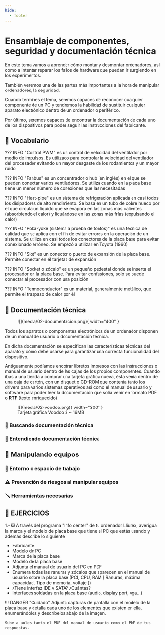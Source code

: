 ```yaml
---
hide:
  - footer
---
```


# Ensamblaje de componentes, seguridad y documentación técnica

En este tema vamos a aprender cómo montar y desmontar ordenadores, así como a intentar reparar los fallos de hardware que puedan ir surgiendo en los experimentos.

También veremos una de las partes más importantes a la hora de manipular ordenadores, la seguridad.

Cuando termines el tema, seremos capaces de reconocer cualquier componente de un PC y tendremos la habilidad de sustituir cualquier aparato electrónico dentro de un ordenador o periférico.

Por último, seremos capaces de encontrar la documentación de cada uno de los dispositivos para poder seguir las instrucciones del fabricante.

## 📒 Vocabulario

??? INFO "Control PWM"
    es un control de velocidad del ventilador por medio de impulsos. Es utilizado para controlar la velocidad del ventilador del procesador evitando un mayor desgaste de los rodamientos y un mayor ruido

??? INFO "Fanbus"
    es un concentrador o hub (en inglés) en el que se pueden conectar varios ventiladores. Se utiliza cuando en la placa base tiene un menor número de conexiones que las necesitadas

??? INFO "Heat-pipe"
    es un sistema de refrigeración aplicada en casi todos los disipadores de alto rendimiento. Se basa en un tubo de cobre hueco por el que circula un líquido que se evapora en las zonas más calientes (absorbiendo el calor) y licuándose en las zonas más frías (expulsando el calor)

??? INFO "Poka-yoke (sistema a prueba de tontos)"
    es una técnica de calidad que se aplica con el fin de evitar errores en la operación de un sistema. Se utiliza en casi todos los conectores de la placa base para evitar conexionado erróneo. Se empezó a utilizar en Toyota (1960)

??? INFO "Slot"
    es un conector o puerto de expansión de la placa base. Permite conectar en él tarjetas de expansión

??? INFO "Socket o zócalo"
    es un pequeño pedestal donde se inserta el procesador en la placa base. Para evitar confusiones, solo se puede conectar al procesador con una posición

??? INFO "Termoconductor"
    es un material, generalmente metálico, que permite el traspaso de calor por él

## 📃 Documentación técnica
<figure markdown>
  ![](media/02-documentacion.png){ width="400" }
  <figcaption></figcaption>
</figure>

Todos los aparatos o componentes electrónicos de un ordenador disponen de un manual de usuario o documentación técnica.

En dicha documentación se especifican las características técnicas del aparato y cómo debe usarse para garantizar una correcta funcionalidad del dispositivo.

Antiguamente podíamos encotrar libretos impresos con las instrucciones o manual de usuario dentro de las cajas de los propios componentes. Cuando ibas a una tienda a comprar una tarjeta gráfica nueva, ésta venía dentro de una caja de cartón, con un disquet o CD-ROM que contenía tanto los drivers para varios sistemas operativos así como el manual de usuario y software para poder leer la documentación que solía venir en formato PDF o **RTF** (texto enriquecido)

<figure markdown>
  ![](media/02-voodoo.png){ width="300" }
  <figcaption>Tarjeta gráfica Voodoo 3 ~ 16MB</figcaption>
</figure>

### 🔎 Buscando documentación técnica




### 🤯 Entendiendo documentación técnica


## 🤹 Manipulando equipos

### 🌳 Entorno o espacio de trabajo

### ⚠️ Prevención de riesgos al manipular equipos

### 🪛 Herramientas necesarias

















## 🧰 EJERCICIOS

1.- ❎ A través del programa  "Info center" de tu ordenador Lliurex, averigua la marca y el modelo de placa base que tiene el PC que estás usando y además describe lo siguiente

- Fabricante
- Modelo de PC
- Marca de la placa base
- Modelo de la placa base
- Adjunta el manual de usuario del PC en PDF
- Enumera todas las ranuras y zócalos que aparecen en el manual de usuario sobre la placa base (PCI, CPU, RAM [ Ranuras, máxima capacidad, Tipo de memoria, voltaje ])
- ¿Tiene interfaz IDE y SATA? ¿Cuántas?
- Interfaces soldadas en la placa base (audio, display port, vga...)

!!! DANGER "Cuidado"
    Adjunta capturas de pantalla con el modelo de la placa base y detalla cada uno de los elementos que existen en ella, enumerándolos y descríbelos abajo de la imagen.

    Sube a aules tanto el PDF del manual de usuario como el PDF de tus respuestas.